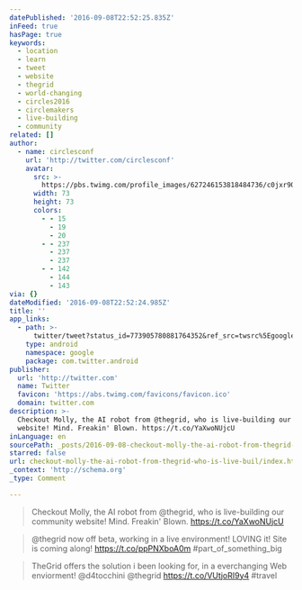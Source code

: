 ```yaml
---
datePublished: '2016-09-08T22:52:25.835Z'
inFeed: true
hasPage: true
keywords:
  - location
  - learn
  - tweet
  - website
  - thegrid
  - world-changing
  - circles2016
  - circlemakers
  - live-building
  - community
related: []
author:
  - name: circlesconf
    url: 'http://twitter.com/circlesconf'
    avatar:
      src: >-
        https://pbs.twimg.com/profile_images/627246153818484736/c0jxr9Qu_bigger.png
      width: 73
      height: 73
      colors:
        - - 15
          - 19
          - 20
        - - 237
          - 237
          - 237
        - - 142
          - 144
          - 143
via: {}
dateModified: '2016-09-08T22:52:24.985Z'
title: ''
app_links:
  - path: >-
      twitter/tweet?status_id=773905780881764352&ref_src=twsrc%5Egoogle%7Ctwcamp%5Eandroidseo%7Ctwgr%5Estatus%7Ctwterm%5E773905780881764352
    type: android
    namespace: google
    package: com.twitter.android
publisher:
  url: 'http://twitter.com'
  name: Twitter
  favicon: 'https://abs.twimg.com/favicons/favicon.ico'
  domain: twitter.com
description: >-
  Checkout Molly, the AI robot from @thegrid, who is live-building our community
  website! Mind. Freakin' Blown. https://t.co/YaXwoNUjcU
inLanguage: en
sourcePath: _posts/2016-09-08-checkout-molly-the-ai-robot-from-thegrid-who-is-live-buil.md
starred: false
url: checkout-molly-the-ai-robot-from-thegrid-who-is-live-buil/index.html
_context: 'http://schema.org'
_type: Comment

---
```

> Checkout Molly, the AI robot from @thegrid, who is live-building our community website! Mind. Freakin' Blown. https://t.co/YaXwoNUjcU

> @thegrid now off beta, working in a live environment! LOVING it! Site is coming along! https://t.co/ppPNXboA0m \#part\_of\_something\_big

> TheGrid offers the solution i been looking for, in a everchanging Web enviorment! @d4tocchini @thegrid https://t.co/VUtjoRI9y4 \#travel